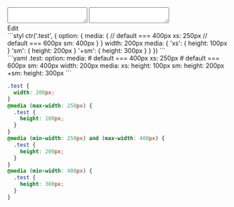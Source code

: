 <div data-size="500" class="code-cont" data-example="instance">
    <div class="code">
        <div class="code-wrap">
            <textarea id="stylus"></textarea>
            <textarea id="css"></textarea>
            <div class="edit-code">
                <span>Edit</span>
            </div>
        </div>
    </div>
</div>


<div data-size="500" data-examples="stylus"></div>
```styl
ctr('.test', {
  option: {
    media: {
      // default === 400px
      xs: 250px
      // default === 600px
      sm: 400px
    }
  }
  width: 200px
  media: {
    'xs': {
      height: 100px
    }
    'sm': {
      height: 200px
    }
    '+sm': {
      height: 300px
    }
  }
})
```

<div data-size="500" data-examples="yaml"></div>
```yaml
.test:
  option:
    media:
      # default === 400px
      xs: 250px
      # default === 600px
      sm: 400px
  width: 200px
  media:
    xs:
      height: 100px
    sm:
      height: 200px
    +sm:
      height: 300px
```

```css
.test {
  width: 200px;
}
@media (max-width: 250px) {
  .test {
    height: 100px;
  }
}
@media (min-width: 250px) and (max-width: 400px) {
  .test {
    height: 200px;
  }
}
@media (min-width: 400px) {
  .test {
    height: 300px;
  }
}
```
<div class="cf"></div>
